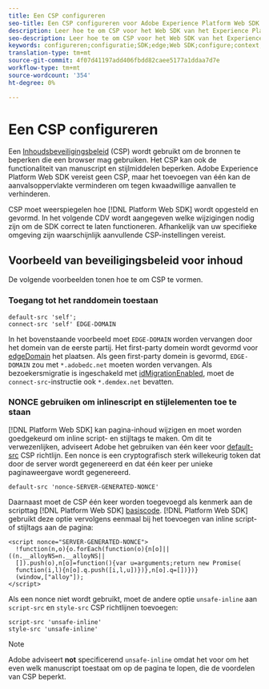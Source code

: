 ```yaml
---
title: Een CSP configureren
seo-title: Een CSP configureren voor Adobe Experience Platform Web SDK
description: Leer hoe te om CSP voor het Web SDK van het Experience Platform te vormen
seo-description: Leer hoe te om CSP voor het Web SDK van het Experience Platform te vormen
keywords: configureren;configuratie;SDK;edge;Web SDK;configure;context;web;apparaat;omgeving;web sdk-instellingen;content-beveiligingsbeleid;
translation-type: tm+mt
source-git-commit: 4f07d41197add406fbdd82caee5177a1ddaa7d7e
workflow-type: tm+mt
source-wordcount: '354'
ht-degree: 0%

---
```



# Een CSP configureren

Een [Inhoudsbeveiligingsbeleid](https://developer.mozilla.org/en-US/docs/Web/HTTP/Headers/Content-Security-Policy) (CSP) wordt gebruikt om de bronnen te beperken die een browser mag gebruiken. Het CSP kan ook de functionaliteit van manuscript en stijlmiddelen beperken. Adobe Experience Platform Web SDK vereist geen CSP, maar het toevoegen van één kan de aanvalsoppervlakte verminderen om tegen kwaadwillige aanvallen te verhinderen.

CSP moet weerspiegelen hoe [!DNL Platform Web SDK] wordt opgesteld en gevormd. In het volgende CDV wordt aangegeven welke wijzigingen nodig zijn om de SDK correct te laten functioneren. Afhankelijk van uw specifieke omgeving zijn waarschijnlijk aanvullende CSP-instellingen vereist.

## Voorbeeld van beveiligingsbeleid voor inhoud

De volgende voorbeelden tonen hoe te om CSP te vormen.

### Toegang tot het randdomein toestaan

```
default-src 'self';
connect-src 'self' EDGE-DOMAIN
```

In het bovenstaande voorbeeld moet `EDGE-DOMAIN` worden vervangen door het domein van de eerste partij. Het first-party domein wordt gevormd voor [edgeDomain](configuring-the-sdk.md#edge-domain) het plaatsen. Als geen first-party domein is gevormd, `EDGE-DOMAIN` zou met `*.adobedc.net` moeten worden vervangen. Als bezoekersmigratie is ingeschakeld met [idMigrationEnabled](configuring-the-sdk.md#id-migration-enabled), moet de `connect-src`-instructie ook `*.demdex.net` bevatten.

### NONCE gebruiken om inlinescript en stijlelementen toe te staan

[!DNL Platform Web SDK] kan pagina-inhoud wijzigen en moet worden goedgekeurd om inline script- en stijltags te maken. Om dit te verwezenlijken, adviseert Adobe het gebruiken van één keer voor [default-src](https://developer.mozilla.org/en-US/docs/Web/HTTP/Headers/Content-Security-Policy/default-src) CSP richtlijn. Een nonce is een cryptografisch sterk willekeurig token dat door de server wordt gegenereerd en dat één keer per unieke paginaweergave wordt gegenereerd.

```
default-src 'nonce-SERVER-GENERATED-NONCE'
```

Daarnaast moet de CSP één keer worden toegevoegd als kenmerk aan de scripttag [!DNL Platform Web SDK] [basiscode](installing-the-sdk.md#adding-the-code). [!DNL Platform Web SDK] gebruikt deze optie vervolgens eenmaal bij het toevoegen van inline script- of stijltags aan de pagina:

```
<script nonce="SERVER-GENERATED-NONCE">
  !function(n,o){o.forEach(function(o){n[o]||((n.__alloyNS=n.__alloyNS||
  []).push(o),n[o]=function(){var u=arguments;return new Promise(
  function(i,l){n[o].q.push([i,l,u])})},n[o].q=[])})}
  (window,["alloy"]);
</script>
```

Als een nonce niet wordt gebruikt, moet de andere optie `unsafe-inline` aan `script-src` en `style-src` CSP richtlijnen toevoegen:

```
script-src 'unsafe-inline'
style-src 'unsafe-inline'
```

>[!NOTE]
>
>Adobe adviseert **not** specificerend `unsafe-inline` omdat het voor om het even welk manuscript toestaat om op de pagina te lopen, die de voordelen van CSP beperkt.
